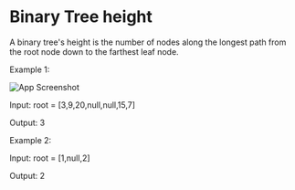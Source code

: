 
# Binary Tree height

 A binary tree's height is the number of nodes along the longest path from the root node down to the farthest leaf node.

Example 1:



![App Screenshot](https://assets.leetcode.com/uploads/2020/11/26/tmp-tree.jpg)


Input: root = [3,9,20,null,null,15,7]

Output: 3

Example 2:

Input: root = [1,null,2]

Output: 2